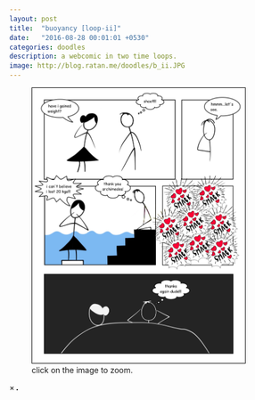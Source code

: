 ```yaml
---
layout: post
title:  "buoyancy [loop-ii]"
date:   "2016-08-28 00:01:01 +0530"
categories: doodles
description: a webcomic in two time loops.
image: http://blog.ratan.me/doodles/b_ii.JPG
---
```

<figure>
    <img id="myImg" style="border: 1px solid #000;" src="/doodles/b_ii.JPG" alt="" width="90%" height="90%">
  <figcaption>click on the image to zoom.</figcaption>
</figure>


<div id="myModal" class="modal">
  <span class="close">×</span>
  <img class="modal-content" id="img01" style="border: 1px solid #000;">
  <div id="caption"></div>
</div>
